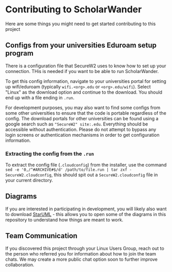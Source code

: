 # Contributing to ScholarWander

Here are some things you might need to get started contributing to this project

## Configs from your universities Eduroam setup program

There is a configuration file that SecureW2 uses to know how to set up your connection. THis is needed if you want to be able to run ScholarWander.

To get this config information, navigate to your universities portal for setting up wifi/eduroam (typically `wifi.<org>.edu` or `<org>.edu/wifi`). Select "Linux" as the download option and continue to the download. You should end up with a file ending in `.run`.

For development purposes, you may also want to find some configs from some other universities to ensure that the code is portable regardless of the config. The download portals for other universities can be found using a google search such as `"SecureW2" site:.edu`. Everything should be accessible without authentication. Please do not attempt to bypass any login screens or authentication mechanisms in order to get configuration information.

### Extracting the config from the `.run`
To extract the config file (`.cloudconfig`) from the installer, use the command `sed -e '0,/^#ARCHIVE#$/d' /path/to/file.run | tar zxf - SecureW2.cloudconfig`, this should spit out a `SecureW2.cloudconfig` file in your current directory.



## Diagrams

If you are interested in participating in development, you will likely also want to download [StarUML](https://staruml.io/) - this allows you to open some of the diagrams in this repository to understand how things are meant to work. 


## Team Communication

If you discovered this project through your Linux Users Group, reach out to the person who referred you for information about how to join the team chats. We may create a more public chat option soon to further improve collaboration.

